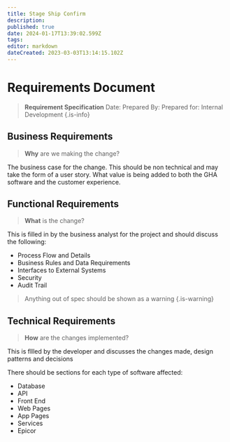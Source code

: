 ```yaml
---
title: Stage Ship Confirm
description: 
published: true
date: 2024-01-17T13:39:02.599Z
tags: 
editor: markdown
dateCreated: 2023-03-03T13:14:15.102Z
---
```


# Requirements Document

> **Requirement Specification**
> Date: 
> Prepared By: 
> Prepared for: Internal Development
{.is-info}


## Business Requirements

> **Why** are we making the change?

The business case for the change. This should be non technical and may take the form of a user story. What value is being added to both the GHA software and the customer experience.

## Functional Requirements

> **What** is the change?

This is filled in by the business analyst for the project and should discuss the following:

- Process Flow and Details
- Business Rules and Data Requirements
- Interfaces to External Systems
- Security
- Audit Trail
 
> Anything out of spec should be shown as a warning
{.is-warning}

## Technical Requirements

> **How** are the changes implemented?

This is fllled by the developer and discusses the changes made, design patterns and decisions

There should be sections for each type of software affected:

- Database
- API
- Front End
- Web Pages
- App Pages
- Services
- Epicor

 

